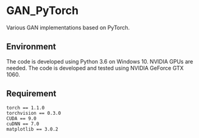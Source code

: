 # GAN_PyTorch
Various GAN implementations based on PyTorch.

## Environment
The code is developed using Python 3.6 on Windows 10. NVIDIA GPUs are needed. The code is developed and tested using NVIDIA GeForce GTX 1060.

## Requirement
```
torch == 1.1.0
torchvision == 0.3.0
CUDA == 9.0
cuDNN == 7.0
matplotlib == 3.0.2
```

